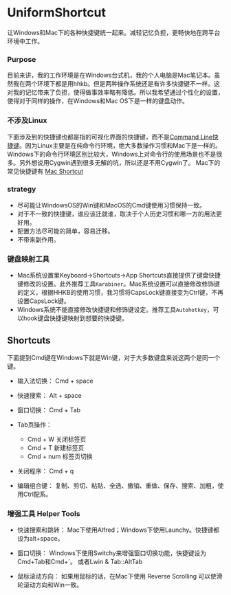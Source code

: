 # UniformShortcut
让Windows和Mac下的各种快捷键统一起来。减轻记忆负担，更畅快地在跨平台环境中工作。


### Purpose
目前来讲，我的工作环境是在Windows台式机，我的个人电脑是Mac笔记本。虽然我在两个环境下都是用hhkb。但是两种操作系统还是有许多快捷键不一样。这对我的记忆带来了负担，使得做事效率略有降低。所以我希望通过个性化的设置，使得对于同样的操作，在Windows和Mac OS下是一样的键盘动作。

### 不涉及Linux

下面涉及到的快捷键也都是指的可视化界面的快捷键，而不是[Command Line快捷键](https://github.com/lucky521/LuckyToolNotes/blob/master/shortcut/readline.md)。因为Linux主要是在纯命令行环境，绝大多数操作习惯和Mac下是一样的。Windows下的命令行环境区别比较大，Windows上对命令行的使用场景也不是很多。另外想说用Cygwin遇到很多无解的坑，所以还是不用Cygwin了。
Mac下的常见快捷键有 [Mac Shortcut](https://github.com/lucky521/LuckyToolNotes/blob/master/shortcut/mac-shortcut.md)


### strategy

- 尽可能让WindowsOS的Win键和MacOS的Cmd键使用习惯保持一致。
- 对于不一致的快捷键，谁应该迁就谁，取决于个人历史习惯和哪一方的用法更好用。
- 配置方法尽可能的简单，容易迁移。
- 不带来副作用。


### 键盘映射工具
- Mac系统设置里Keyboard->Shortcuts->App Shortcuts直接提供了键盘快捷键修改的设置。此外推荐工具`Karabiner`。Mac系统设置可以直接修改修饰键的定义，根据HHKB的使用习惯，我习惯将CapsLock键直接变为Ctrl键，不再设置CapsLock键。
- Windows系统不能直接修改快捷键和修饰键设定。推荐工具`Autohotkey`，可以hook键盘快捷键映射到想要的快捷键。


## Shortcuts

下面提到Cmd键在Windows下就是Win键，对于大多数键盘来说这两个是同一个键。

- 输入法切换：
Cmd + space

- 快速搜索：
Alt + space  
	
- 窗口切换：
Cmd + Tab

- Tab页操作：
	- Cmd + W 关闭标签页
	- Cmd + T   新建标签页
	- Cmd + num  标签页切换

- 关闭程序：
Cmd + q

- 编辑组合键：
复制、剪切、粘贴、全选、撤销、重做、保存、搜索、加粗，使用Ctrl配系。


### 增强工具 Helper Tools

- 快速搜索和跳转：
Mac下使用Alfred；Windows下使用Launchy。快捷键都设为alt+space。

- 窗口切换：
Windows下使用Switchy来增强窗口切换功能，快捷键设为Cmd+Tab和Cmd+`。
或者Lwin & Tab::AltTab

- 鼠标滚动方向：
如果用鼠标的话，在Mac下使用 Reverse Scrolling 可以使滑轮滚动方向和Win一致。
